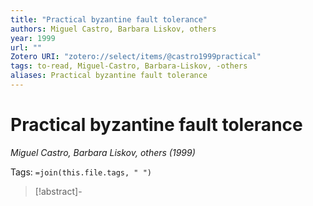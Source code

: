 ```yaml
---
title: "Practical byzantine fault tolerance"
authors: Miguel Castro, Barbara Liskov, others
year: 1999
url: ""
Zotero URI: "zotero://select/items/@castro1999practical"
tags: to-read, Miguel-Castro, Barbara-Liskov, -others
aliases: Practical byzantine fault tolerance
---
```


# Practical byzantine fault tolerance  
_Miguel Castro, Barbara Liskov, others (1999)_

Tags: `=join(this.file.tags, " ")`

> [!abstract]-
> 


